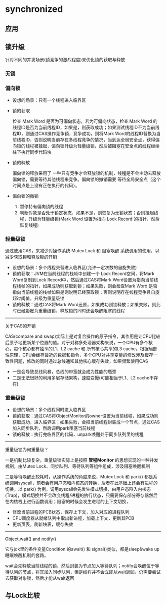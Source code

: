 # synchronized

## 应用

## 锁升级

针对不同的并发场景(锁竞争的激烈程度)来优化锁的获取与释放

### 无锁

### 偏向锁

* 设想的场景：只有一个线程进入临界区

* 锁的获取

  检查 Mark Word 是否为可偏向状态，若为可偏向状态，检查 Mark Word 的线程ID是否为当前线程ID，如果是，则获取成功；如果测试线程ID不为当前线程ID，则通过CAS操作竞争锁，竞争成功，则将Mark Word的线程ID替换为当前线程ID，否则说明当前存在多线程竞争的情况，当到达全局安全点，获得偏向锁的线程被挂起，偏向锁升级为轻量级锁，然后被阻塞在安全点的线程继续往下执行同步代码块

* 锁的释放

  偏向锁的释放采用了 一种只有竞争才会释放锁的机制，线程是不会主动去释放偏向锁，需要等待其他线程来竞争。偏向锁的撤销需要 等待全局安全点（这个时间点是上没有正在执行的代码）。

* 偏向锁的撤销

  1. 暂停持有偏向锁的线程
  2. 判断对象是否处于锁定状态，如果不是，则恢复为无锁状态；否则挂起线程，升级为轻量级锁(Mark Word 设置为指向 Lock Record 的指针，然后恢复线程)

### 轻量级锁

通过使用CAS，来减少对操作系统 Mutex Lock 和 阻塞唤醒 系统调用的使用，以减少获取锁和释放锁的开销

* 设想的场景：多个线程交替进入临界区(允许一定次数的自旋失败)
* 锁的获取：JVM在当前线程的栈帧中创建一个 Lock Record空间，将Mark Word复制到Lock Record中，然后通过CAS将Mark Word设置为指向当前线程栈帧的指针，如果成功则获取到锁；如果失败，则会检查Mark Word 是否指向当前线程的栈帧如果是则说明已经获取锁；否则说明存在线程竞争且自旋超过阈值，升级为重量级锁
* 锁的释放：通过CAS将Mark Word还原，如果成功则锁释放；如果失败，则此时已经膨胀为重量级锁，释放锁的同时还会唤醒阻塞的线程

***

关于CAS的开销

CAS(compare and swap)实际上是对复合操作的原子指令，其作用是让CPU比较后原子地更新某个位置的值。对于对称多处理器架构来说，一个CPU有多个核心，每个核心都有独享的L1、L2 cache 和 所有核心共享的L3 cache，根据局部性原理，CPU会缓存最近的数据和指令，多个CPU对共享变量的修改涉及缓存一致性问题，修改的同时通过总线通知其他核心缓存失效，如果频繁使用CAS

* 一是会导致总线风暴，总线的带宽就会成为性能的瓶颈
* 二是无法很好的利用多层存储架构，速度变慢(可能相当于L1、L2 cache不存在)

### 重量级锁

* 设想的场景：多个线程同时进入临界区
* 锁的获取：通过CAS将ObjectMonitor的owner设置为当前线程，如果成功则获取成功，进入临界区；如果失败，会把当前线程封装成一个节点，通过CAS加入同步队列，然后调用park阻塞当前线程
* 锁的释放：执行完临界区的代码，unpark唤醒处于同步队列里的线程

***

重量级锁为何重量级？

一是机制比较复杂，重量级锁实际上是按照 **管程Monitor** 的思想实现的一种并发机制，由Mutex Lock、同步队列、等待队列等组件组成，涉及阻塞唤醒机制

二是等待唤醒比较耗时，从操作系统的角度来说，Mutex Lock 和 park() 都是系统调用syscall，前者会有用户态和内核态的转换，后者在此基础上还会有进程的切换。以 park() 为例，调用syscall会先发生模式切换，由用户态陷入内核态(Trap)，模式切换并不会改变线程/进程的执行状态，只需要保存部分寄存器然后在内核栈上进行函数调用；阻塞的时候会发生进程的上下文切换，

* 修改当前进程的PCB状态，保存上下文，加入对应的进程队列
* CPU调度器从就绪队列中取出新进程，加载上下文，更新其PCB
* 更新页表，刷新块表，缓存失效

***

Object.wait() and notify()

它与jdk里的条件变量Condition 的await() 和 signal()类似，都是sleep&wake up睡眠唤醒机制的套路。

wait会先释放当前线程的锁，然后封装为节点加入等待队列；notify会唤醒位于等待队列的节点，将其加入同步队列，但是线程并不会立即从wait返回，仍需要尝试去获取对象锁，然后才能从wait返回

## 与Lock比较

